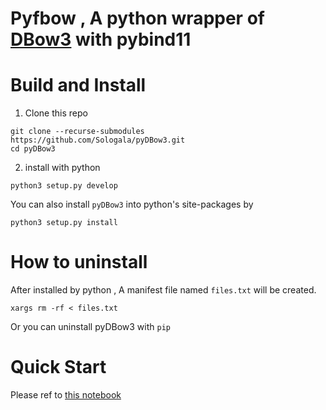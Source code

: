# Pyfbow , A python wrapper of [DBow3](https://github.com/rmsalinas/DBow3) with pybind11 

# Build and Install

1. Clone this repo 
```shell
git clone --recurse-submodules  https://github.com/Sologala/pyDBow3.git
cd pyDBow3
```
2. install with python
```shell
python3 setup.py develop
```
You can also install `pyDBow3` into python's site-packages by
```shell
python3 setup.py install
```

# How to uninstall

After installed by python , A manifest file named `files.txt` will be created.
```shell
xargs rm -rf < files.txt
```

Or you can uninstall pyDBow3 with `pip`

# Quick Start 

Please ref to [this notebook](tests/test_wrap.ipynb)